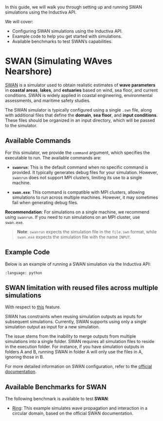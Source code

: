 In this guide, we will walk you through setting up and running SWAN simulations 
using the Inductiva API. 

We will cover:

- Configuring SWAN simulations using the Inductiva API.
- Example code to help you get started with simulations.
- Available benchmarks to test SWAN’s capabilities.

# SWAN (Simulating WAves Nearshore)

[SWAN](https://swanmodel.sourceforge.io/) is a simulator used to obtain 
realistic estimates of **wave parameters** in **coastal areas**, **lakes**, and 
**estuaries** based on wind, sea floor, and current conditions. SWAN is 
widely applied in coastal engineering, environmental assessments, and 
maritime safety studies.

The SWAN simulator is typically configured using a single `.swn` file, 
along with additional files that define the **domain**, **sea floor**, and **input conditions**. These files should be organized in an input directory, which 
will be passed to the simulator.

## Available Commands

For this simulator, we provide the `command` argument, which specifies the
executable to run. The available commands are:

- **`swanrun`**: This is the default command when no specific command is
 provided. It typically generates debug files for your simulation. However,
 `swanrun` does not support MPI clusters, limiting its use to a single machine.

- **`swan.exe`**: This command is compatible with MPI clusters, allowing
 simulations to run across multiple machines. However, it may sometimes fail
 when generating debug files.

**Recommendation**: For simulations on a single machine, we recommend using
`swanrun`. If you need to run simulations on an MPI cluster, use `swan.exe`.

> **Note**: `swanrun` expects the simulation file in the `file.swn` format, while
`swan.exe` expects the simulation file with the name `INPUT`.

## Example Code
Below is an example of running a SWAN simulation via the Inductiva API:

```{literalinclude} ../../examples/swan/swan.py
:language: python
```

## SWAN limitation with reused files across multiple simulations

With respect to [this](https://tutorials.inductiva.ai/how_to/reuse-input-files.html)
feature.

SWAN has constraints when reusing simulation outputs as inputs for subsequent
simulations. Currently, SWAN supports using only a single simulation output as
input for a new simulation.

The issue stems from the inability to merge outputs from multiple simulations
into a single folder. SWAN requires all simulation files to reside in the
execution folder. For instance, if you have simulation outputs in folders A and
B, running SWAN in folder A will only use the files in A, ignoring those in B.

For more detailed information on SWAN configuration, refer to the [official documentation](https://swanmodel.sourceforge.io/).

## Available Benchmarks for SWAN

The following benchmark is available to test **SWAN**:

* [Ring](https://benchmarks.inductiva.ai/SWAN/ring/): This example simulates 
wave propagation and interaction in a circular domain, based on the 
official SWAN documentation.
